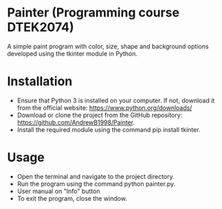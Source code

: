 # Painter (Programming course DTEK2074)

A simple paint program with color, size, shape and background options developed using the tkinter module in Python.

# Installation
- Ensure that Python 3 is installed on your computer. If not, download it from the official website: https://www.python.org/downloads/
- Download or clone the project from the GitHub repository: https://github.com/AndrewB1998/Painter.
- Install the required module using the command pip install tkinter.
  
# Usage
- Open the terminal and navigate to the project directory.
- Run the program using the command python painter.py.
- User manual on "Info" button
- To exit the program, close the window.
